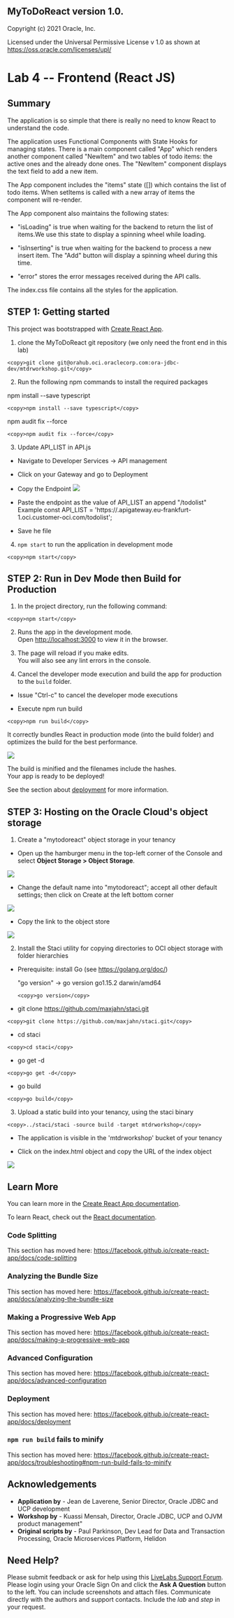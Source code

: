 ## MyToDoReact version 1.0.

Copyright (c) 2021 Oracle, Inc.

Licensed under the Universal Permissive License v 1.0 as shown at https://oss.oracle.com/licenses/upl/

# Lab 4 -- Frontend (React JS)

## **Summary**
The application is so simple that there is really no need to know React to understand the code.

The application uses Functional Components with State Hooks for managing states. There is a main component called "App" which renders another component called "NewItem" and two tables of todo items: the active ones and the already done ones. The "NewItem" component displays the text field to add a new item.

The App component includes the "items" state ([]) which contains the list of todo items. When setItems is called with a new array of items the component will re-render.

The App component also maintains the following states:

- "isLoading" is true when waiting for the backend to return the list of items.We use this state to display a spinning wheel while loading.

- "isInserting" is true when waiting for the backend to process a new insert item. The "Add" button will display a spinning wheel during this time.

- "error" stores the error messages received during the API calls.

The index.css file contains all the styles for the application.


## **STEP 1**: Getting started

This project was bootstrapped with [Create React App](https://github.com/facebook/create-react-app).

1. clone the MyToDoReact git repository (we only need the front end in this lab)
```
<copy>git clone git@orahub.oci.oraclecorp.com:ora-jdbc-dev/mtdrworkshop.git</copy>
```
2. Run the following npm commands to install the required packages

npm install --save typescript
```
<copy>npm install --save typescript</copy>
```
npm audit fix --force

```
<copy>npm audit fix --force</copy>
```
3. Update API_LIST in API.js

- Navigate to Developer Services -> API management
- Click on your Gateway and go to Deployment
- Copy the Endpoint
![](images/Api-gtw-deploy.png " ")

- Paste the endpoint as the value of API_LIST an append "/todolist"
  Example
  const API_LIST = 'https://<characters>.apigateway.eu-frankfurt-1.oci.customer-oci.com/todolist';
- Save he file

4. `npm start` to run the application in development mode
```
<copy>npm start</copy>
```

## **STEP 2**: Run in Dev Mode then Build for Production

1. In the project directory, run the following command:

```
<copy>npm start</copy>
```

2. Runs the app in the development mode.<br />
Open [http://localhost:3000](http://localhost:3000) to view it in the browser.

3. The page will reload if you make edits.<br />
   You will also see any lint errors in the console.

4. Cancel the developer mode execution and build the app for production to the `build` folder.<br />

- Issue "Ctrl-c" to cancel the developer mode executions

- Execute npm run build
```
<copy>npm run build</copy>
```
It correctly bundles React in production mode (into the build folder) and optimizes the build for the best performance.

![](images/Run-build.png " ")

The build is minified and the filenames include the hashes.<br />
Your app is ready to be deployed!

See the section about [deployment](https://facebook.github.io/create-react-app/docs/deployment) for more information.

## **STEP 3**: Hosting on the Oracle Cloud's object storage

1. Create a "mytodoreact" object storage in your tenancy

- Open up the hamburger menu in the top-left corner of the Console and select
**Object Storage > Object Storage**.

![](images/frontendimg1.png " ")

- Change the default name into "mytodoreact"; accept all other default settings; then click on Create at the left bottom corner

![](images/frontendimg2.png " ")

- Copy the link to the object store

![](images/object-store.png " ")


2. Install the Staci utility for copying directories to OCI object storage with folder hierarchies

  - Prerequisite: install Go (see https://golang.org/doc/)

    "go version" -> go version go1.15.2 darwin/amd64

    ```
    <copy>go version</copy>
    ```

  - git clone https://github.com/maxjahn/staci.git

  ```
  <copy>git clone https://github.com/maxjahn/staci.git</copy>
  ```

  - cd staci

  ```
  <copy>cd staci</copy>
  ```

  - go get -d

  ```
  <copy>go get -d</copy>
  ```

  - go build

  ```
  <copy>go build</copy>
  ```

3. Upload a static build into your tenancy, using the staci binary

```
<copy>../staci/staci -source build -target mtdrworkshop</copy>
```

- The application is visible in the 'mtdrworkshop' bucket of your tenancy

- Click on the index.html object and copy the URL of the index object

![](images/bucket-index.png " ")

## **Learn More**

You can learn more in the [Create React App documentation](https://facebook.github.io/create-react-app/docs/getting-started).

To learn React, check out the [React documentation](https://reactjs.org/).

### Code Splitting

This section has moved here: https://facebook.github.io/create-react-app/docs/code-splitting

### Analyzing the Bundle Size

This section has moved here: https://facebook.github.io/create-react-app/docs/analyzing-the-bundle-size

### Making a Progressive Web App

This section has moved here: https://facebook.github.io/create-react-app/docs/making-a-progressive-web-app

### Advanced Configuration

This section has moved here: https://facebook.github.io/create-react-app/docs/advanced-configuration

### Deployment

This section has moved here: https://facebook.github.io/create-react-app/docs/deployment

### `npm run build` fails to minify

This section has moved here: https://facebook.github.io/create-react-app/docs/troubleshooting#npm-run-build-fails-to-minify

## Acknowledgements
* **Application by** - Jean de Laverene, Senior Director, Oracle JDBC and UCP development
* **Workshop by** - Kuassi Mensah, Director, Oracle JDBC, UCP and OJVM product management"
* **Original scripts by** - Paul Parkinson, Dev Lead for Data and Transaction Processing, Oracle Microservices Platform, Helidon

## Need Help?
Please submit feedback or ask for help using this [LiveLabs Support Forum](https://community.oracle.com/tech/developers/categories/building-microservices-with-oracle-converged-database). Please login using your Oracle Sign On and click the **Ask A Question** button to the left.  You can include screenshots and attach files.  Communicate directly with the authors and support contacts.  Include the *lab* and *step* in your request.
